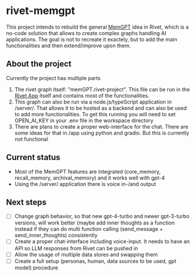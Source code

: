 # rivet-memgpt
This project intends to rebuild the general [MemGPT](https://memgpt.ai/) idea in Rivet, which is a no-code solution that allows to create complex graphs handling AI applications.
The goal is not to recreate it exactely, but to add the main functionalities and then extend/improve upon them.

## About the project
Currently the project has multiple parts
1. The rivet graph itself: "memGPT.rivet-project". This file can be run in the [Rivet App](https://rivet.ironcladapp.com/) itself and contains most of the functionalities.
2. This graph can also be run via a node.js/typeScript application in /server/. That allows it to be hosted as a backend and can also be used to add more functionalities. To get this running you will need to set OPEN_AI_KEY in your .env file in the workspace directory
3. There are plans to create a proper web-interface for the chat. There are some ideas for that in /app using python and gradio. But this is currently not functional

## Current status
- Most of the MemGPT features are integrated (core_memory, recall_memory, archival_memory) and it works well with gpt-4
- Using the /server/ application there is voice in-/and output

## Next steps
- [ ] Change graph behavior, so that new gpt-4-turbo and newer gpt-3-turbo versions, will work better (maybe add inner thoughts as a function instead if they can do multi function calling (send_message + send_inner_thoughts) consistently
- [ ] Create a proper chat-interface including voice-input. It needs to have an API so LLM responses from Rivet can be pushed in
- [ ] Allow the usage of multiple data stores and swapping them
- [ ] Create a full setup (personas, human, data sources to be used, gpt model) procedure
